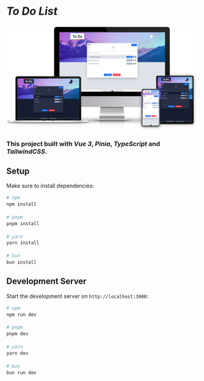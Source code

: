 # ***To Do List***
<img src="./public/review.jpg">

### This project built with ***Vue 3***, ***Pinia***, ***TypeScript*** and ***TailwindCSS***.

## Setup

Make sure to install dependencies:

```bash
# npm
npm install

# pnpm
pnpm install

# yarn
yarn install

# bun
bun install
```

## Development Server

Start the development server on `http://localhost:3000`:

```bash
# npm
npm run dev

# pnpm
pnpm dev

# yarn
yarn dev

# bun
bun run dev
```